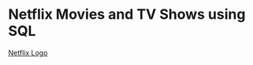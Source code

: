 # Netflix Movies and TV Shows using SQL
[Netflix Logo](https://github.com/vijay1612/Netfllix_pro/blob/main/pngimg.com%20-%20netflix_PNG6.png)

